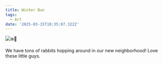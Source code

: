 ```yaml
---
title: Winter Bun
tags:
  - Art
date: '2025-03-15T10:35:07.322Z'
---
```


![❄️🐇](http://res.cloudinary.com/cpadilla/image/upload/v1740246857/chrisdpadilla/blog/art/de9l55sv2l2vajbmi3rg.jpg)

We have tons of rabbits hopping around in our new neighborhood! Love these little guys.
